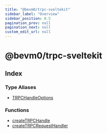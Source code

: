 ```yaml
---
title: "@bevm0/trpc-sveltekit"
sidebar_label: "Overview"
sidebar_position: 0.5
pagination_prev: null
pagination_next: null
custom_edit_url: null
---
```


# @bevm0/trpc-sveltekit

## Index

### Type Aliases

- [TRPCHandleOptions](types/TRPCHandleOptions.md)

### Functions

- [createTRPCHandle](functions/createTRPCHandle.md)
- [createTRPCRequestHandler](functions/createTRPCRequestHandler.md)
